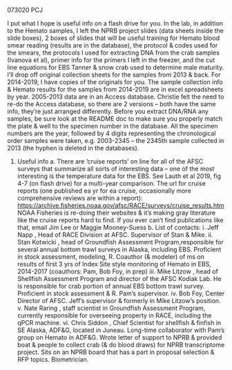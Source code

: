 073020 PCJ

I put what I hope is useful info on a flash drive for you. In the lab, in addition to the Hemato samples, I left the NPRB project slides (data sheets inside the slide boxes), 2 boxes of slides that will be useful training for Hemato blood smear reading (results are in the database), the protocol & codes used for the smears, the protocols I used for extracting DNA from the crab samples (Ivanova et al), primer info for the primers I left in the freezer, and the cut line equations for EBS Tanner & snow crab used to determine male maturity. I’ll drop off original collection sheets for the samples from 2013 & back. For 2014-2019, I have copies of the originals for you. The sample collection info & Hemato results for the samples from 2014-2019 are in excel spreadsheets by year. 2005-2013 data are in an Access database. Christie felt the need to re-do the Access database, so there are 2 versions – both have the same info, they’re just arranged differently. Before you extract DNA/RNA any samples, be sure look at the README doc to make sure you properly match the plate & well to the specimen number in the database. All the specimen numbers are the year, followed by 4 digits representing the chronological order samples were taken, e.g. 2003-2345 – the 2345th sample collected in 2013 (the hyphen is deleted in the databases).
1.	Useful info
a.	There are ‘cruise reports’ on line for all of the AFSC surveys that summarize all sorts of interesting data – one of the most interesting is the temperature data for the EBS. See Lauth et al 2019, fig 4-7 (on flash drive) for a multi-year comparison. The url for cruise reports (one published ea yr for ea cruise, occasionally more comprehensive reviews are within a report): https://archive.fisheries.noaa.gov/afsc/RACE/surveys/cruise_results.htm
NOAA Fisheries is re-doing their websites & it’s making gray literature like the cruise reports hard to find. If you ever can’t find publications like that, email Jim Lee or Maggie Mooney-Suess b.	List of contacts:
i.	Jeff Napp , Head of RACE Division at AFSC. Supervisor of Stan & Mike.
ii.	Stan Kotwicki , head of Groundfish Assessment Program,responsible for several annual bottom trawl surveys in Alaska, including EBS. Proficient in stock assessment, modeling, R. Coauthor (& modeler) of ms on results of first 3 yrs of Index Site style monitoring of Hemato in EBS, 2014-2017 (coauthors: Pam, Bob Foy, in prep)
iii.	Mike Litzow , head of Shellfish Assessment Program and director of the AFSC Kodiak Lab. He is responsible for crab portion of annual EBS bottom trawl survey. Proficient in stock assessment & R. Pam’s supervisor.
iv.	Bob Foy, Center Director of AFSC. Jeff’s supervisor & formerly in Mike Litzow’s position.
v.	Nate Raring , staff scientist in Groundfish Assessment Program, currently responsible for overseeing property in RACE, including the qPCR machine.
vi.	Chris Siddon , Chief Scientist for shellfish & finfish in SE Alaska, ADF&G, located in Juneau. Long-time collaborator with Pam’s group on Hemato in ADF&G. Wrote letter of support to NPRB & provided boat & people to collect crab (& do blood draws) for NPRB transcriptome project. Sits on an NPRB board that has a part in proposal selection & RFP topics. Biometrician.
